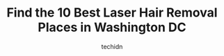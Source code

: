 ---
layout: ampstory
image: https://i0.wp.com/www.depkes.org/wp-content/uploads/2023/06/laser-hair-removal-0-in-washington-dc-1685761152.jpeg?resize=640,853
author: techidn
featured: false
description: Discover the impressive array of Laser Hair Removal options in Washington DC, where you can find 10 of the largest Laser Hair Removal establishments in the area. From renowned classics to hi
title: Find the 10 Best Laser Hair Removal Places in Washington DC
cover:
   title: Find the 10 Best Laser Hair Removal Places in Washington DC
   subtitle: Rickpate
   background: https://www.depkes.org/wp-content/uploads/2023/06/laser-hair-removal-0-in-washington-dc-1685761152.jpeg

pages: 
 - layout: thirds
   top: <h1>#1 Cultura Dermatology & Plastic Surgery</h1>
   bottom: "<p>I got a hydra facial and was recommended to get laser hair removal. My skin was GLOWING after my facial!! They were able to accommodate me same day to get both services! </p>"
   background: https://www.depkes.org/wp-content/uploads/2023/06/laser-hair-removal-1-in-washington-dc-1685761153.jpeg
   backgroundblur: true
 - layout: thirds
   top: <h1>#2 Georgetown Allure Medical Spa</h1>
   bottom: "<p>As a high-profile professional with a demanding job that often requires me to travel, I never thought I would be a regular at a medical spa like Georgetown Allure. But af</p>"
   background: https://www.depkes.org/wp-content/uploads/2023/06/laser-hair-removal-2-in-washington-dc-1685761153.jpeg
   cta:
      link: https://www.depkes.org/blog/find-the-10-best-laser-hair-removal-places-in-washington-dc/
      text: Find the 10 Best Laser Hair Removal Places in Washington DC
 - layout: thirds
   top: <h1>#3 Capital Laser Hair Removal</h1>
   bottom: "<p>City Center, 1700 N Moore St Ste 1170, Arlington, VA 22209, United States</p>"
   background: https://www.depkes.org/wp-content/uploads/2023/06/laser-hair-removal-3-in-washington-dc-1685761154.jpeg
   cta:
      link: https://www.depkes.org/blog/find-the-10-best-laser-hair-removal-places-in-washington-dc/
      text: Find the 10 Best Laser Hair Removal Places in Washington DC
 - layout: thirds
   top: <h1>#4 Alternative Health Associates</h1>
   bottom: "<p>215 N Washington St, Alexandria, VA 22314, United States</p>"
   background: https://images.unsplash.com/photo-1591393223703-56fe1347ac62?ixlib=rb-4.0.3&ixid=MnwxMjA3fDB8MHxwaG90by1wYWdlfHx8fGVufDB8fHx8&auto=format&fit=crop&w=640&h=853&q=80
   cta:
      link: https://www.depkes.org/blog/find-the-10-best-laser-hair-removal-places-in-washington-dc/
      text: Find the 10 Best Laser Hair Removal Places in Washington DC
 - layout: thirds
   top: <h1>#5 Center For Laser Surgery</h1>
   bottom: "<p>3301 New Mexico Ave NW #240, Washington, DC 20016, United States</p>"
   background: https://images.unsplash.com/photo-1522441815192-d9f04eb0615c?ixlib=rb-4.0.3&ixid=MnwxMjA3fDB8MHxwaG90by1wYWdlfHx8fGVufDB8fHx8&auto=format&fit=crop&w=640&h=853&q=80
   cta:
      link: https://www.depkes.org/blog/find-the-10-best-laser-hair-removal-places-in-washington-dc/
      text: Find the 10 Best Laser Hair Removal Places in Washington DC
 - layout: thirds
   top: <h1>#6 Metroderm DC - Medical, Laser, and Aesthetic Dermatology Center</h1>
   bottom: "<p>1712 I St NW Suite 712, Washington, DC 20006, United States</p>"
   background: https://images.unsplash.com/photo-1561679660-d00ee1e0dc8e?ixlib=rb-4.0.3&ixid=MnwxMjA3fDB8MHxwaG90by1wYWdlfHx8fGVufDB8fHx8&auto=format&fit=crop&w=640&h=853&q=80
   cta:
      link: https://www.depkes.org/blog/find-the-10-best-laser-hair-removal-places-in-washington-dc/
      text: Find the 10 Best Laser Hair Removal Places in Washington DC
 - layout: thirds
   top: <h1>#7 Washington Institute of Dermatologic Laser Surgery</h1>
   bottom: "<p>1430 K St NW #200, Washington, DC 20005, United States</p>"
   background: https://images.unsplash.com/photo-1488554378835-f7acf46e6c98?ixlib=rb-4.0.3&ixid=MnwxMjA3fDB8MHxwaG90by1wYWdlfHx8fGVufDB8fHx8&auto=format&fit=crop&w=640&h=853&q=80
   cta:
      link: https://www.depkes.org/blog/find-the-10-best-laser-hair-removal-places-in-washington-dc/
      text: Find the 10 Best Laser Hair Removal Places in Washington DC
 - layout: thirds
   middle: Continue reading...
   background: https://images.unsplash.com/photo-1546497974-b213c9efb599?ixlib=rb-4.0.3&ixid=MnwxMjA3fDB8MHxwaG90by1wYWdlfHx8fGVufDB8fHx8&auto=format&fit=crop&w=640&h=853&q=80
   cta:
      link: https://www.depkes.org/blog/find-the-10-best-laser-hair-removal-places-in-washington-dc/
      text: Find the 10 Best Laser Hair Removal Places in Washington DC
      
---